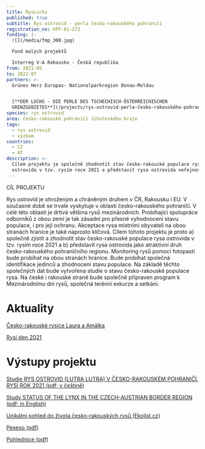 ```yaml
---
title: RysLuchs
published: true
subtitle: Rys ostrovid - perla česko-rakouského pohraničí
registration_no: KPF-01-273
funding: |-
  ![](/media/fmp_300.jpg)

  Fond malých projektů 

  Interreg V-A Rakousko - Česká republika
from: 2021-05
to: 2022-07
partners: >-
  Grünes Herz Europas- Nationalparkregion Donau-Moldau


  [**DER LUCHS - DIE PERLE DES TSCHECHISCH-ÖSTERREICHISCHEN
  GRENZGEBIETES**](/projects/rys-ostrovid-perla-česko-rakouského-pohraničí/RYSLUCHS)
species: rys ostrovid
area: česko-rakouské pohraničí Jihočeského kraje
tags:
  - rys ostrovid
  - výzkum
countries:
  - CZ
  - AT
description: >-
  Cílem projektu je společně zhodnotit stav česko-rakouské populace rysa
  ostrovida v tzv. rysím roce 2021 a představit rysa ostrovida veřejnosti.
---
```

CÍL PROJEKTU

Rys ostrovid je ohroženým a chráněným druhem v ČR, Rakousku i EU. V současné době se trvale vyskytuje v oblasti česko-rakouského pohraničí. V celé této oblasti je drtivá většina rysů mezinárodních. Probíhající spolupráce odborníků z obou zemí je tak zásadní pro přesné vyhodnocení stavu populace, i pro její ochranu. Akceptace rysa místními obyvateli na obou stranách hranice je také naprosto klíčová. Cílem tohoto projektu je proto a) společně zjistit a zhodnotit stav česko-rakouské populace rysa ostrovida v tzv. rysím roce 2021 a b) představit rysa ostrovida jako atraktivní druh česko-rakouského pohraničního regionu. Monitoring rysů pomocí fotopastí bude probíhat na obou stranách hranice. Bude probíhat společná identifikace jedinců a zhodnocení stavu populace. Na základě těchto společných dat bude vytvořena studie o stavu česko-rakouské populace rysa. Na české i rakouské straně bude společně připraven program k Mezinárodnímu dni rysů, společná terénní exkurze a setkání.

# Aktuality

[Česko-rakouské rysice Laura a Amálka](https://www.alkawildlife.eu/news/%C4%8Desko-rakousk%C3%A9-rysice-laura-a-am%C3%A1lka)

[Rysí den 2021](/news/rys%C3%AD-den-2021)

# Výstupy projektu

[Studie RYS OSTROVID (LUTRA LUTRA) V ČESKO-RAKOUSKÉM POHRANIČÍ. RYSÍ ROK 2021 (pdf; v češtině)](/media/Lynx_Monitoring_Report_RysLuchs_2022_Czech.pdf)

[Study STATUS OF THE LYNX IN THE CZECH-AUSTRIAN BORDER REGION (pdf; in English)](/media/Lynx_Monitoring_Report_RysLuchs_2022_ENG.pdf)

[Unikátní pohled do života česko-rakouských rysů (Ekolist.cz)](https://ekolist.cz/cz/publicistika/priroda/unikatni-pohled-do-zivota-cesko-rakouskych-rysu)

[Pexeso (pdf)](/media/ALKA_rysi_pexeso_2022_m.pdf)

[Pohlednice (pdf)](/media/Rysi_pohlednice_m.pdf)
